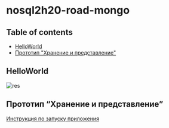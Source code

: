 # nosql2h20-road-mongo

## Table of contents
- [HelloWorld](##HelloWorld)
- [Прототип "Хранение и представление"](##Прототип "Хранение и представление")
## HelloWorld

![res](HelloWorld/no_sql_screencast.gif)

## Прототип “Хранение и представление”
  [Инструкция по запуску приложения](https://github.com/moevm/nosql2h20-road-mongo/wiki/Docker)
